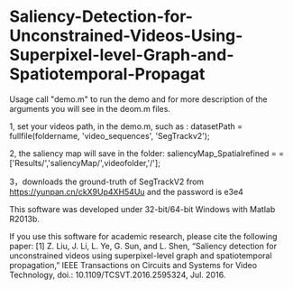 # Saliency-Detection-for-Unconstrained-Videos-Using-Superpixel-level-Graph-and-Spatiotemporal-Propagat


Usage
call "demo.m" to run the demo and for more description of the arguments you 
will see in the deom.m files.

1, set your videos path, in the demo.m,
   such as :  datasetPath = fullfile(foldername, 'video_sequences', 'SegTrackv2');
   
2, the saliency map will save in the folder: 
   saliencyMap_Spatialrefined = =['Results/','saliencyMap/',videofolder,'/'];

3，downloads the ground-truth of SegTrackV2 from https://yunpan.cn/ckX9Up4XH54Uu  and the password is  e3e4

This software was developed under 32-bit/64-bit Windows 
with Matlab R2013b.

If you use this software for academic research, please cite the following paper:
[1] Z. Liu, J. Li, L. Ye, G. Sun, and L. Shen, “Saliency detection for unconstrained videos using superpixel-level graph and spatiotemporal propagation,” IEEE Transactions on Circuits and Systems for Video Technology, doi.: 10.1109/TCSVT.2016.2595324, Jul. 2016. 


